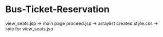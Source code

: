 # Bus-Ticket-Reservation
view_seats.jsp -> main page
proceed.jsp -> arraylist created
style.css -> syle for view_seats.jsp
